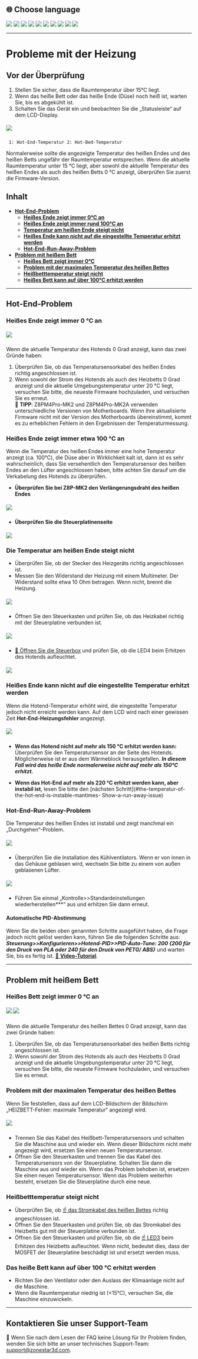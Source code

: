 ## <a id="choose-language">:globe_with_meridians: Choose language</a>
[![](../lanpic/EN.png)](https://github.com/ZONESTAR3D/Z8P/blob/main/Z8P_FAQ/Issue_heating/readme.md)
[![](../lanpic/ES.png)](https://github.com/ZONESTAR3D/Z8P/blob/main/Z8P_FAQ/Issue_heating/readme-es.md)
[![](../lanpic/PT.png)](https://github.com/ZONESTAR3D/Z8P/blob/main/Z8P_FAQ/Issue_heating/readme-pt.md)
[![](../lanpic/FR.png)](https://github.com/ZONESTAR3D/Z8P/blob/main/Z8P_FAQ/Issue_heating/readme-fr.md)
[![](../lanpic/DE.png)](https://github.com/ZONESTAR3D/Z8P/blob/main/Z8P_FAQ/Issue_heating/readme-de.md)
[![](../lanpic/IT.png)](https://github.com/ZONESTAR3D/Z8P/blob/main/Z8P_FAQ/Issue_heating/readme-it.md)
[![](../lanpic/RU.png)](https://github.com/ZONESTAR3D/Z8P/blob/main/Z8P_FAQ/Issue_heating/readme-ru.md)
[![](../lanpic/JP.png)](https://github.com/ZONESTAR3D/Z8P/blob/main/Z8P_FAQ/Issue_heating/readme-jp.md)
[![](../lanpic/KR.png)](https://github.com/ZONESTAR3D/Z8P/blob/main/Z8P_FAQ/Issue_heating/readme-kr.md)
[![](../lanpic/SA.png)](https://github.com/ZONESTAR3D/Z8P/blob/main/Z8P_FAQ/Issue_heating/readme-ar.md)

-----
# Probleme mit der Heizung
## Vor der Überprüfung
1. Stellen Sie sicher, dass die Raumtemperatur über 15℃ liegt.
2. Wenn das heiße Bett oder das heiße Ende (Düse) noch heiß ist, warten Sie, bis es abgekühlt ist.
3. Schalten Sie das Gerät ein und beobachten Sie die „Statusleiste“ auf dem LCD-Display.
##### ![](./LCD_screen.jpg)
>
     1: Hot-End-Temperatur 2: Hot-Bed-Temperatur
Normalerweise sollte die angezeigte Temperatur des heißen Endes und des heißen Betts ungefähr der Raumtemperatur entsprechen.
Wenn die aktuelle Raumtemperatur unter 15 °C liegt, aber sowohl die aktuelle Temperatur des heißen Endes als auch des heißen Betts 0 °C anzeigt, überprüfen Sie zuerst die Firmware-Version.

## Inhalt
- **[Hot-End-Problem](#a)**
   - **[Heißes Ende zeigt immer 0℃ an](#a1)**
   - **[Heißes Ende zeigt immer rund 100℃ an](#a2)**
   - **[Temperatur am heißen Ende steigt nicht](#a3)**
   - **[Heißes Ende kann nicht auf die eingestellte Temperatur erhitzt werden](#14)**
   - **[Hot-End-Run-Away-Problem](#a5)**
- **[Problem mit heißem Bett](#b)**
   - **[Heißes Bett zeigt immer 0℃](#b1)**
   - **[Problem mit der maximalen Temperatur des heißen Bettes](#b2)**
   - **[Heißbetttemperatur steigt nicht](#b3)**
   - **[Heißes Bett kann auf über 100℃ erhitzt werden](#b4)**

-----
## <a id="a">Hot-End-Problem</a>
### <a id="a1">Heißes Ende zeigt immer 0 °C an</a>
##### ![](hotend_min_temperature.jpg)
Wenn die aktuelle Temperatur des Hotends 0 Grad anzeigt, kann das zwei Gründe haben:
1. Überprüfen Sie, ob das Temperatursensorkabel des heißen Endes richtig angeschlossen ist.
2. Wenn sowohl der Strom des Hotends als auch des Heizbetts 0 Grad anzeigt und die aktuelle Umgebungstemperatur unter 20 °C liegt, versuchen Sie bitte, die neueste Firmware hochzuladen, und versuchen Sie es erneut.     
:pushpin: **TIPP**: Z8PM4Pro-MK2 und Z8PM4Pro-MK2A verwenden unterschiedliche Versionen von Motherboards. Wenn Ihre aktualisierte Firmware nicht mit der Version des Motherboards übereinstimmt, kommt es zu erheblichen Fehlern in den Ergebnissen der Temperaturmessung.

### <a id="a2">Heißes Ende zeigt immer etwa 100 °C an </a>
Wenn die Temperatur des heißen Endes immer eine hohe Temperatur anzeigt (ca. 100℃), die Düse aber in Wirklichkeit kalt ist, dann ist es sehr wahrscheinlich, dass Sie versehentlich den Temperatursensor des heißen Endes an den Lüfter angeschlossen haben, bitte achten Sie darauf um die Verkabelung des Hotends zu überprüfen.
- **Überprüfen Sie bei Z8P-MK2 den Verlängerungsdraht des heißen Endes**
##### ![](./Hotend_wiring.jpg)
- **Überprüfen Sie die Steuerplatinenseite**
##### ![](../pic/Z8P_wiring.png)

### <a id="a3">Die Temperatur am heißen Ende steigt nicht </a>
- Überprüfen Sie, ob der Stecker des Heizgeräts richtig angeschlossen ist.
- Messen Sie den Widerstand der Heizung mit einem Multimeter. Der Widerstand sollte etwa 10 Ohm betragen. Wenn nicht, brennt die Heizung.
##### ![](./measure.jpg)
- Öffnen Sie den Steuerkasten und prüfen Sie, ob das Heizkabel richtig mit der Steuerplatine verbunden ist.
##### ![](./WireOfheater.jpg)
- [:link: Öffnen Sie die Steuerbox](../How_to_open_the_control_box.jpg) und prüfen Sie, ob die LED4 beim Erhitzen des Hotends aufleuchtet.
##### <a id="LED"> ![](LEDs.jpg) </a>

### <a id="a4">Heißes Ende kann nicht auf die eingestellte Temperatur erhitzt werden </a>
Wenn die Hotend-Temperatur erhöht wird, die eingestellte Temperatur jedoch nicht erreicht werden kann. Auf dem LCD wird nach einer gewissen Zeit **Hot-End-Heizungsfehler** angezeigt.
##### ![](./hotend_heating_fail.jpg)
- **Wenn das Hotend nicht auf mehr als 150 °C erhitzt werden kann:** Überprüfen Sie den Temperatursensor an der Seite des Hotends. Möglicherweise ist er aus dem Wärmeblock herausgefallen. ***In diesem Fall wird das heiße Ende normalerweise nicht auf mehr als 150℃ erhitzt.***
<!-- ![](sensorhotenddrop.jpg) -->
- **Wenn das Hot-End auf mehr als 220 °C erhitzt werden kann, aber instabil ist**, lesen Sie bitte den [nächsten Schritt](#the-temperatur-of-the-hot-end-is-instable-mantimes- Show-a-run-away-issue)
### <a id="a5">Hot-End-Run-Away-Problem </a>
Die Temperatur des heißen Endes ist instabil und zeigt manchmal ein „Durchgehen“-Problem.
##### ![](./runaway.jpg)
- Überprüfen Sie die Installation des Kühlventilators. Wenn er von innen in das Gehäuse geblasen wird, wechseln Sie bitte zu einem von außen geblasenen Lüfter.
##### ![](./coolingfan.jpg)
- Führen Sie einmal „Kontrolle>>Standardeinstellungen wiederherstellen***“ aus und erhitzen Sie dann erneut.
#### Automatische PID-Abstimmung
Wenn Sie die beiden oben genannten Schritte ausgeführt haben, die Frage jedoch nicht gelöst werden kann, führen Sie die folgenden Schritte aus: ***Steuerung>>Konfigurieren>>Hotend-PID>>PID-Auto-Tune: 200 {200 für den Druck von PLA oder 240 für den Druck von PETG/ ABS}*** und warten Sie, bis es fertig ist. [:movie_camera: **Video-Tutorial**](./PID_Auto_Tune.gif).

-----
## <a id="b">Problem mit heißem Bett </a>
### <a id="b1">Heißes Bett zeigt immer 0 °C an </a>
##### ![](hotbed_min_temperature.jpg) ![](./Hotbed_wiring.jpg)
Wenn die aktuelle Temperatur des heißen Bettes 0 Grad anzeigt, kann das zwei Gründe haben:
1. Überprüfen Sie, ob das Temperatursensorkabel des heißen Betts richtig angeschlossen ist.
2. Wenn sowohl der Strom des Hotends als auch des Heizbetts 0 Grad anzeigt und die aktuelle Umgebungstemperatur unter 20 °C liegt, versuchen Sie bitte, die neueste Firmware hochzuladen, und versuchen Sie es erneut.

### <a id="b2">Problem mit der maximalen Temperatur des heißen Bettes </a>
Wenn Sie feststellen, dass auf dem LCD-Bildschirm der Bildschirm „HEIZBETT-Fehler: maximale Temperatur“ angezeigt wird.
##### ![](./hotbed_max_temperature.jpg)
- Trennen Sie das Kabel des Heißbett-Temperatursensors und schalten Sie die Maschine aus und wieder ein. Wenn dieser Bildschirm nicht mehr angezeigt wird, ersetzen Sie einen neuen Temperatursensor.
- Öffnen Sie den Steuerkasten und trennen Sie das Kabel des Temperatursensors von der Steuerplatine. Schalten Sie dann die Maschine aus und wieder ein. Wenn das Problem behoben ist, ersetzen Sie einen neuen Temperatursensor. Wenn das Problem weiterhin besteht, ersetzen Sie die Steuerplatine durch eine neue.

### <a id="b3">Heißbetttemperatur steigt nicht </a>
- Überprüfen Sie, ob [:point_up: das Stromkabel des heißen Bettes](#b1) richtig angeschlossen ist.
- Öffnen Sie den Steuerkasten und prüfen Sie, ob das Stromkabel des Heizbetts gut mit der Steuerplatine verbunden ist.
- Öffnen Sie den Steuerkasten und prüfen Sie, ob die [:point_up: LED3](#LED) beim Erhitzen des Heizbetts aufleuchtet. Wenn nicht, bedeutet dies, dass der MOSFET der Steuerplatine beschädigt ist und ersetzt werden muss.

### <a id="b4">Das heiße Bett kann auf über 100 ℃ erhitzt werden </a>
- Richten Sie den Ventilator oder den Auslass der Klimaanlage nicht auf die Maschine.
- Wenn die Raumtemperatur niedrig ist (<15℃), versuchen Sie, die Maschine einzuwickeln.

--------
## Kontaktieren Sie unser Support-Team
:email: Wenn Sie nach dem Lesen der FAQ keine Lösung für Ihr Problem finden, wenden Sie sich bitte an unser technisches Support-Team: support@zonestar3d.com.